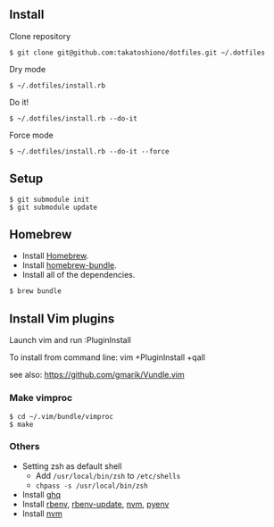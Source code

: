 ## Install

Clone repository

```
$ git clone git@github.com:takatoshiono/dotfiles.git ~/.dotfiles
```

Dry mode

```
$ ~/.dotfiles/install.rb
```

Do it!

```
$ ~/.dotfiles/install.rb --do-it
```

Force mode

```
$ ~/.dotfiles/install.rb --do-it --force
```

## Setup

```
$ git submodule init
$ git submodule update
```

## Homebrew

* Install [Homebrew](http://brew.sh/).
* Install [homebrew-bundle](https://github.com/Homebrew/homebrew-bundle).
* Install all of the dependencies.

```
$ brew bundle
```

## Install Vim plugins

Launch vim and run :PluginInstall

To install from command line: vim +PluginInstall +qall

see also: https://github.com/gmarik/Vundle.vim

### Make vimproc

```
$ cd ~/.vim/bundle/vimproc
$ make
```

### Others

* Setting zsh as default shell
  * Add `/usr/local/bin/zsh` to `/etc/shells`
  * `chpass -s /usr/local/bin/zsh`
* Install [ghq](https://github.com/motemen/ghq)
* Install [rbenv](https://github.com/sstephenson/rbenv), [rbenv-update](https://github.com/rkh/rbenv-update), [nvm](https://github.com/creationix/nvm), [pyenv](https://github.com/pyenv/pyenv)
* Install [nvm](https://github.com/creationix/nvm)
